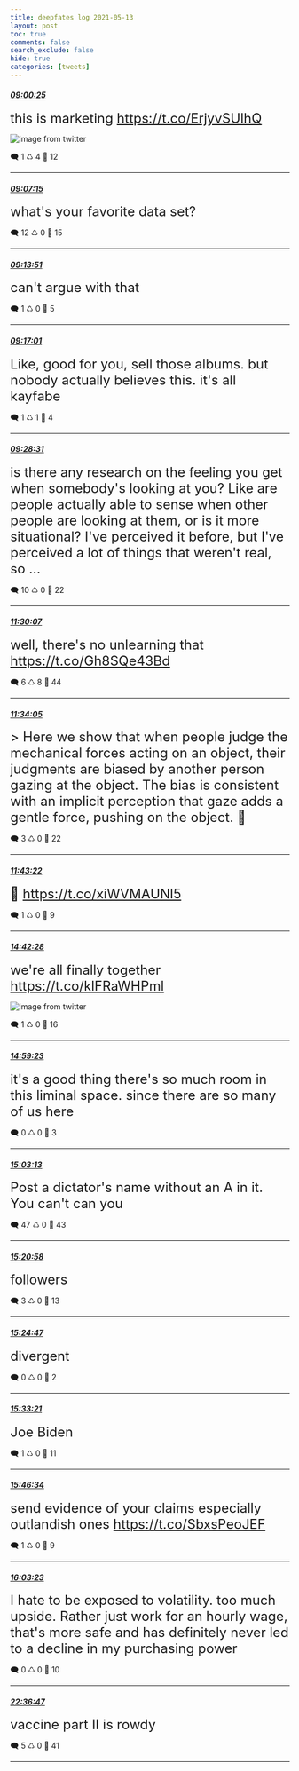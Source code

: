 ```yaml
---
title: deepfates log 2021-05-13
layout: post
toc: true
comments: false
search_exclude: false
hide: true
categories: [tweets]
---
```



#### <a href = "https://twitter.com/deepfates/status/1392857268069158912">*09:00:25*</a>

<font size="5">this is marketing  https://t.co/ErjyvSUlhQ</font>

![image from twitter](/images/from_twitter/E1RsTQTVEAQJ43n.jpg)


🗨️ 1 ♺ 4 🤍  12   

---
    
#### <a href = "https://twitter.com/deepfates/status/1392858988853698567">*09:07:15*</a>

<font size="5">what's your favorite data set?</font>



🗨️ 12 ♺ 0 🤍  15   

---
    
#### <a href = "https://twitter.com/deepfates/status/1392860650800513032">*09:13:51*</a>

<font size="5">can't argue with that</font>



🗨️ 1 ♺ 0 🤍  5   

---
    
#### <a href = "https://twitter.com/deepfates/status/1392861447114215425">*09:17:01*</a>

<font size="5">Like, good for you, sell those albums. but nobody actually believes this. it's all kayfabe</font>



🗨️ 1 ♺ 1 🤍  4   

---
    
#### <a href = "https://twitter.com/deepfates/status/1392864341959970821">*09:28:31*</a>

<font size="5">is there any research on the feeling you get when somebody's looking at you?  Like are people actually able to sense when other people are looking at them, or is it more situational?   I've perceived it before, but I've perceived a lot of things that weren't real, so ...</font>



🗨️ 10 ♺ 0 🤍  22   

---
    
#### <a href = "https://twitter.com/deepfates/status/1392894940787576833">*11:30:07*</a>

<font size="5">well, there's no unlearning that   https://t.co/Gh8SQe43Bd</font>



🗨️ 6 ♺ 8 🤍  44   

---
    
#### <a href = "https://twitter.com/deepfates/status/1392895941011595268">*11:34:05*</a>

<font size="5">&gt; Here we show that when people judge the mechanical forces acting on an object, their judgments are biased by another person gazing at the object. The bias is consistent with an implicit perception that gaze adds a gentle force, pushing on the object.   👀</font>



🗨️ 3 ♺ 0 🤍  22   

---
    
#### <a href = "https://twitter.com/deepfates/status/1392898274705608709">*11:43:22*</a>

<font size="5">🤔 https://t.co/xiWVMAUNl5</font>



🗨️ 1 ♺ 0 🤍  9   

---
    
#### <a href = "https://twitter.com/deepfates/status/1392943349305282560">*14:42:28*</a>

<font size="5">we're all finally together  https://t.co/klFRaWHPml</font>

![image from twitter](/images/from_twitter/E1S6mEDUYAMvlE3.jpg)


🗨️ 1 ♺ 0 🤍  16   

---
    
#### <a href = "https://twitter.com/deepfates/status/1392947604225359872">*14:59:23*</a>

<font size="5">it's a good thing there's so much room in this liminal space. since there are so many of us here</font>



🗨️ 0 ♺ 0 🤍  3   

---
    
#### <a href = "https://twitter.com/deepfates/status/1392948570332958720">*15:03:13*</a>

<font size="5">Post a dictator's name without an A in it. You can't can you</font>



🗨️ 47 ♺ 0 🤍  43   

---
    
#### <a href = "https://twitter.com/deepfates/status/1392953035513466880">*15:20:58*</a>

<font size="5">followers</font>



🗨️ 3 ♺ 0 🤍  13   

---
    
#### <a href = "https://twitter.com/deepfates/status/1392953997644894214">*15:24:47*</a>

<font size="5">divergent</font>



🗨️ 0 ♺ 0 🤍  2   

---
    
#### <a href = "https://twitter.com/deepfates/status/1392956151633907714">*15:33:21*</a>

<font size="5">Joe Biden</font>



🗨️ 1 ♺ 0 🤍  11   

---
    
#### <a href = "https://twitter.com/deepfates/status/1392959481097584641">*15:46:34*</a>

<font size="5">send evidence of your claims especially outlandish ones   https://t.co/SbxsPeoJEF</font>



🗨️ 1 ♺ 0 🤍  9   

---
    
#### <a href = "https://twitter.com/deepfates/status/1392963710751186944">*16:03:23*</a>

<font size="5">I hate to be exposed to volatility. too much upside.   Rather just work for an hourly wage, that's more safe and has definitely never led to a decline in my purchasing power</font>



🗨️ 0 ♺ 0 🤍  10   

---
    
#### <a href = "https://twitter.com/deepfates/status/1393062711806685185">*22:36:47*</a>

<font size="5">vaccine part II is rowdy</font>



🗨️ 5 ♺ 0 🤍  41   

---
    
            

